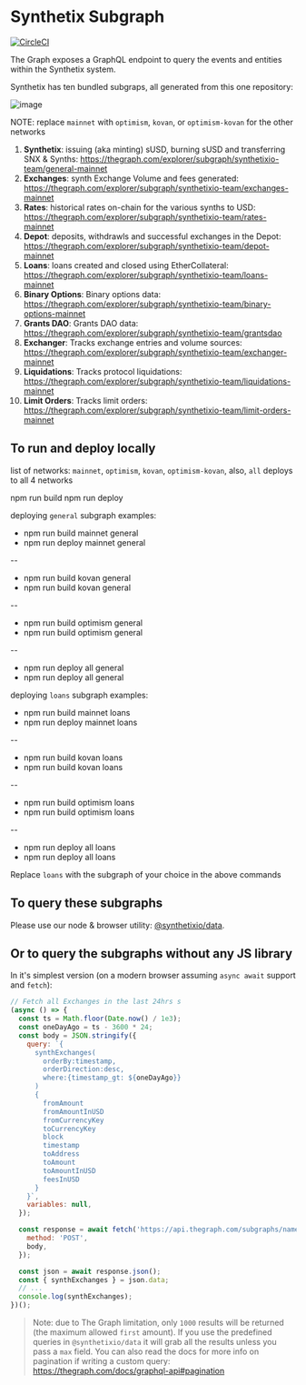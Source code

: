 # Synthetix Subgraph

[![CircleCI](https://circleci.com/gh/Synthetixio/synthetix-subgraph.svg?style=svg)](https://circleci.com/gh/Synthetixio/synthetix-subgraph)

The Graph exposes a GraphQL endpoint to query the events and entities within the Synthetix system.

Synthetix has ten bundled subgraps, all generated from this one repository:

![image](https://user-images.githubusercontent.com/799038/79390156-32c93080-7f3d-11ea-812a-34ad3543fc28.png)

NOTE: replace `mainnet` with `optimism`, `kovan`, or `optimism-kovan` for the other networks

1. **Synthetix**: issuing (aka minting) sUSD, burning sUSD and transferring SNX & Synths: https://thegraph.com/explorer/subgraph/synthetixio-team/general-mainnet
2. **Exchanges**: synth Exchange Volume and fees generated: https://thegraph.com/explorer/subgraph/synthetixio-team/exchanges-mainnet
3. **Rates**: historical rates on-chain for the various synths to USD: https://thegraph.com/explorer/subgraph/synthetixio-team/rates-mainnet
4. **Depot**: deposits, withdrawls and successful exchanges in the Depot: https://thegraph.com/explorer/subgraph/synthetixio-team/depot-mainnet
5. **Loans**: loans created and closed using EtherCollateral: https://thegraph.com/explorer/subgraph/synthetixio-team/loans-mainnet
6. **Binary Options**: Binary options data: https://thegraph.com/explorer/subgraph/synthetixio-team/binary-options-mainnet
7. **Grants DAO**: Grants DAO data: https://thegraph.com/explorer/subgraph/synthetixio-team/grantsdao
8. **Exchanger**: Tracks exchange entries and volume sources: https://thegraph.com/explorer/subgraph/synthetixio-team/exchanger-mainnet
9. **Liquidations**: Tracks protocol liquidations: https://thegraph.com/explorer/subgraph/synthetixio-team/liquidations-mainnet
10. **Limit Orders**: Tracks limit orders: https://thegraph.com/explorer/subgraph/synthetixio-team/limit-orders-mainnet

## To run and deploy locally

list of networks: `mainnet`, `optimism`, `kovan`, `optimism-kovan`, also, `all` deploys to all 4 networks

npm run build <network> <subgraph>
npm run deploy <network> <subgraph>

deploying `general` subgraph examples:

- npm run build mainnet general
- npm run deploy mainnet general

--

- npm run build kovan general
- npm run build kovan general

--

- npm run build optimism general
- npm run build optimism general

--

- npm run deploy all general
- npm run deploy all general

deploying `loans` subgraph examples:

- npm run build mainnet loans
- npm run deploy mainnet loans

--

- npm run build kovan loans
- npm run build kovan loans

--

- npm run build optimism loans
- npm run build optimism loans

--

- npm run deploy all loans
- npm run deploy all loans

Replace `loans` with the subgraph of your choice in the above commands

## To query these subgraphs

Please use our node & browser utility: [@synthetixio/data](https://github.com/Synthetixio/js-monorepo/tree/master/packages/data).

## Or to query the subgraphs without any JS library

In it's simplest version (on a modern browser assuming `async await` support and `fetch`):

```javascript
// Fetch all Exchanges in the last 24hrs s
(async () => {
  const ts = Math.floor(Date.now() / 1e3);
  const oneDayAgo = ts - 3600 * 24;
  const body = JSON.stringify({
    query: `{
      synthExchanges(
        orderBy:timestamp,
        orderDirection:desc,
        where:{timestamp_gt: ${oneDayAgo}}
      )
      {
        fromAmount
        fromAmountInUSD
        fromCurrencyKey
        toCurrencyKey
        block
        timestamp
        toAddress
        toAmount
        toAmountInUSD
        feesInUSD
      }
    }`,
    variables: null,
  });

  const response = await fetch('https://api.thegraph.com/subgraphs/name/synthetixio-team/exchanges', {
    method: 'POST',
    body,
  });

  const json = await response.json();
  const { synthExchanges } = json.data;
  // ...
  console.log(synthExchanges);
})();
```

> Note: due to The Graph limitation, only `1000` results will be returned (the maximum allowed `first` amount). If you use the predefined queries in `@synthetixio/data` it will grab all the results unless you pass a `max` field. You can also read the docs for more info on pagination if writing a custom query: https://thegraph.com/docs/graphql-api#pagination
